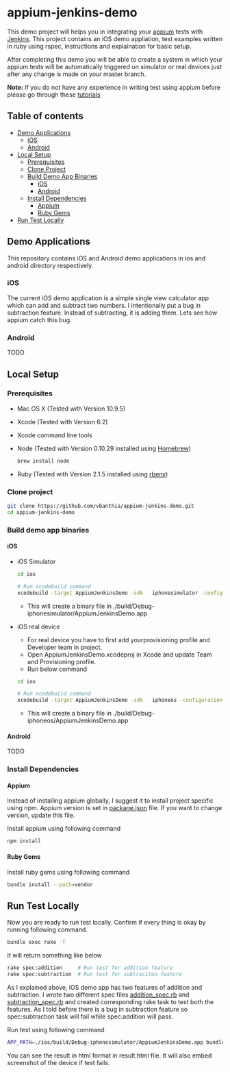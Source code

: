 # appium-jenkins-demo

This demo project will helps you in integrating your [appium](http://appium.io) tests with [Jenkins](http://jenkins-ci.org/). This project contains an iOS demo appliation, test examples written in ruby using rspec, instructions and explaination for basic setup. 

After completing this demo you will be able to create a system in which your appium tests will be automatically triggered on simulator or real devices just after any change is made on your master branch.

**Note:** If you do not have any experience in writing test using appium before please go through these [tutorials](http://appium.io/tutorial)


## Table of contents
- [Demo Applications](#demo-applications)
  - [iOS](#ios)
  - [Android](#android)
- [Local Setup](#local-setup)
  - [Prerequisites](#prerequisites)
  - [Clone Project](#clone-project)
  - [Build Demo App Binaries](#build-demo-app-binaries)
    - [iOS](#ios)
    - [Android](#android)
  - [Install Dependencies](#install-dependencies)
    - [Appium](#appium) 
    - [Ruby Gems](#ruby-gems)
- [Run Test Locally](#run-test-locally)

## Demo Applications
This repository contains iOS and Android demo applications in ios and android directory respectively.

### iOS
The current iOS demo application is a simple single view calculator app which can add and subtract two numbers. I intentionally put a bug in subtraction feature. Instead of subtracting, it is adding them. Lets see how appium catch this bug.

### Android
TODO

## Local Setup
### Prerequisites
- Mac OS X (Tested with Version 10.9.5)
- Xcode (Tested with Version 6.2)
- Xcode command line tools
- Node (Tested with Version 0.10.29 installed using [Homebrew](http://brew.sh/))
 
    ```bash
    brew install node 
    ```
- Ruby (Tested with Version 2.1.5 installed using [rbenv](https://github.com/sstephenson/rbenv))

### Clone project

```bash
git clone https://github.com/vbanthia/appium-jenkins-demo.git
cd appium-jenkins-demo
```

### Build demo app binaries
#### iOS
- iOS Simulator

  ```bash
  cd ios

  # Run xcodebuild command
  xcodebuild -target AppiumJenkinsDemo -sdk   iphonesimulator -configuration Debug clean build 
  ```

  - This will create a binary file in ./build/Debug-iphonesimulator/AppiumJenkinsDemo.app


- iOS real device
  - For real device you have to first add yourprovisioning profile and Developer team in project.
  - Open AppiumJenkinsDemo.xcodeproj in Xcode and update Team and Provisioning profile.
  - Run below command
  
  ```bash
  cd ios
  
  # Run xcodebuild command
  xcodebuild -target AppiumJenkinsDemo -sdk   iphoneos -configuration Debug clean build 
  ```
  - This will create a binary file in ./build/Debug-iphoneos/AppiumJenkinsDemo.app

#### Android
TODO

### Install Dependencies
#### Appium
Instead of installing appium globally, I suggest it to install project specific using npm. Appium version is set in [package.json](package.json) file. If you want to change version, update this file.

Install appium using following command

```bash
npm install
```

#### Ruby Gems
Install ruby gems using following command

```bash
bundle install --path=vendor
```

## Run Test Locally
Now you are ready to run test locally. Confirm if every thing is okay by running following command.

```bash
bundle exec rake -T
```

It will return something like below

```bash
rake spec:addition     # Run test for addition feature
rake spec:subtraction  # Run test for subtraciton feature
```

As I explained above, iOS demo app has two features of addition and subtraction. I wrote two different spec files [addition_spec.rb](spec/features/addition_spec.rb) and [subtraction_spec.rb](spec/features/subtraction_spec.rb) and created corresponding rake task to test both the features. As I told before there is a bug in subtraction feature so spec:subtraction task will fail while spec:addition will pass.

Run test using following command

```bash
APP_PATH=./ios/build/Debug-iphonesimulator/AppiumJenkinsDemo.app bundle exec rake spec:(addition|subtraction)
```

You can see the result in html format in result.html file. It will also embed screenshot of the device if test fails.


